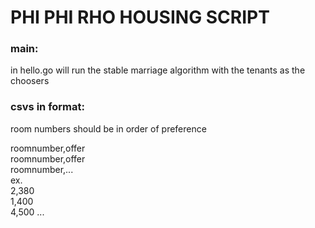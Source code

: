 # PHI PHI RHO HOUSING SCRIPT

### main:
in hello.go
will run the stable marriage algorithm with the tenants as the choosers

### csvs in format: 
room numbers should be in order of preference

roomnumber,offer  
roomnumber,offer  
roomnumber,...  
ex.  
2,380  
1,400  
4,500 ...  

